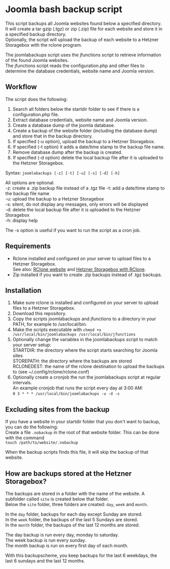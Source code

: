 # Joomla bash backup script

This script backups all Joomla websites found below a specified directory.  
It will create a tar gzip (.tgz) or zip (.zip) file for each website and store it in a specified backup directory.  
Optionally, the script will upload the backup of each website to a Hetzner Storagebox with the rclone program.

The joomlabackups script uses the jfunctions script to retrieve information of the found Joomla websites.  
The jfunctions script reads the configuration.php and other files to determine the database credentials, website name and Joomla version.

## Workflow

The script does the following:  
1. Search all folders below the startdir folder to see if there is a configuration.php file.
2. Extract database credentials, website name and Joomla version.
3. Create a database dump of the joomla database.
4. Create a backup of the website folder (including the database dump) and store that in the backup directory.
5. If specified (-u option), upload the backup to a Hetzner Storagebox.
6. If specified (-t option) it adds a date/time stamp to the backup file name.
7. Remove database dump after the backup is created.
8. If specified (-d option) delete the local backup file after it is uploaded to the Hetzner Storagebox.

Syntax: `joomlabackups [-z] [-t] [-u] [-s] [-d] [-h]`

All options are optional.  
-z: create a .zip backup file instead of a .tgz file
-t: add a date/time stamp to the backup file name  
-u: upload the backup to a Hetzner Storagebox  
-s: silent, do not display any messages, only errors will be displayed  
-d: delete the local backup file after it is uploaded to the Hetzner Storagebox  
-h: display help  

The -s option is useful if you want to run the script as a cron job.

## Requirements

- Rclone installed and configured on your server to upload files to a Hetzner Storagebox.  
See also: <a href="https://rclone.org/" target="_blank">RClone website</a> and <a href="https://docs.hetzner.com/robot/storage-box/access/access-ssh-rsync-borg#rclone" target="_blank">Hetzner Storagebox with RClone</a>.
- Zip installed if you want to create .zip backups instead of .tgz backups.

## Installation

1. Make sure rclone is installed and configured on your server to upload files to a Hetzner Storagebox.
2. Download this repository.
3. Copy the scripts joomlabackups and jfunctions to a directory in your PATH, for example to /usr/local/bin.
4. Make the scripts executable with `chmod +x /usr/local/bin/joomlabackups /usr/local/bin/jfunctions`
5. Optionally change the variables in the joomlabackups script to match your server setup:  
STARTDIR: the directory where the script starts searching for Joomla sites  
STOREPATH: the directory where the backups are stored  
RCLONEDEST: the name of the rclone destination to upload the backups to (see ~/.config/rclone/rclone.conf)  
6. Optionally create a cronjob the run the joomlabackups script at regular intervals.  
An example cronjob that runs the script every day at 3:00 AM:  
`0 3 * * * /usr/local/bin/joomlabackups -u -d -s`

## Excluding sites from the backup

If you have a website in your startdir folder that you don't want to backup, you can do the following:  
Create a file `.nobackup` in the root of that website folder. This can be done with the command  
`touch /path/to/website/.nobackup`

When the backup scripts finds this file, it will skip the backup of that website.

## How are backups stored at the Hetzner Storagebox?

The backups are stored in a folder with the name of the website. A subfolder called `site` is created below that folder.  
Below the `site` folder, three folders are created: `day`, `week` and `month`.

In the `day` folder, backups for each day except Sunday are stored.  
In the `week` folder, the backups of the last 5 Sundays are stored.  
In the `month` folder, the backups of the last 12 months are stored.

The day backup is run every day, monday to saturday.  
The week backup is run every sunday.  
The month backup is run on every first day of each month.  

With this backupscheme, you keep backups for the last 6 weekdays, the last 6 sundays and the last 12 months.  
